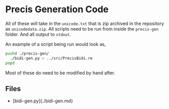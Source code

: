 # Precis Generation Code

All of these will take in the `unicode.txt` that is zip archived in the repository as `unicodedata.zip`. All scripts need to be run from inside the `precis-gen` folder. And all output to `stdout`.

An example of a script being run would look as,

```bash
pushd ./precis-gen/
  ./bidi-gen.py > ../src/PrecisBidi.re
popd
```

Most of these do need to be modified by hand after.

## Files
* [bidi-gen.py]{./bidi-gen.md}
